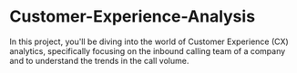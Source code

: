 # Customer-Experience-Analysis
In this project, you'll be diving into the world of Customer Experience (CX) analytics, specifically focusing on the inbound calling team of a company and to understand the trends in the call volume.

